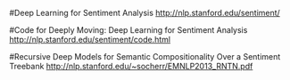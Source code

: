 #Deep Learning for Sentiment Analysis
http://nlp.stanford.edu/sentiment/

#Code for Deeply Moving: Deep Learning for Sentiment Analysis
http://nlp.stanford.edu/sentiment/code.html

#Recursive Deep Models for Semantic Compositionality Over a Sentiment Treebank
http://nlp.stanford.edu/~socherr/EMNLP2013_RNTN.pdf


